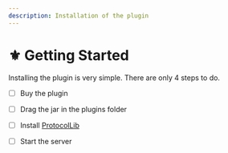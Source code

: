 ```yaml
---
description: Installation of the plugin
---
```


# ⚜ Getting Started

Installing the plugin is very simple. There are only 4 steps to do.

* [ ] Buy the plugin
* [ ] Drag the jar in the plugins folder
* [ ] Install [ProtocolLib](https://www.spigotmc.org/resources/protocollib.1997/)
* [ ] Start the server

